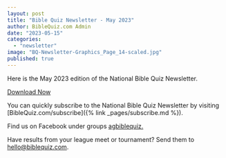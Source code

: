 ```yaml
---
layout: post
title: "Bible Quiz Newsletter - May 2023"
author: BibleQuiz.com Admin
date: "2023-05-15"
categories: 
  - "newsletter"
image: "BQ-Newsletter-Graphics_Page_14-scaled.jpg"
published: true
---
```


Here is the May 2023 edition of the National Bible Quiz Newsletter.

<a href="{% link assets/2023/2023-May.pdf %}" class="button is-primary">Download Now</a>

You can quickly subscribe to the National Bible Quiz Newsletter by visiting [BibleQuiz.com/subscribe]({% link _pages/subscribe.md %}).

Find us on Facebook under groups [agbiblequiz.](https://www.facebook.com/groups/agbiblequiz)

Have results from your league meet or tournament? Send them to [hello@biblequiz.com](mailto:hello@biblequiz.com).
